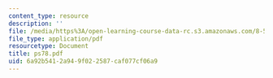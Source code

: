 ```yaml
---
content_type: resource
description: ''
file: /media/https%3A/open-learning-course-data-rc.s3.amazonaws.com/8-514-strongly-correlated-systems-in-condensed-matter-physics-fall-2003/6a92b5412a949f022587caf077cf06a9_ps78.pdf
file_type: application/pdf
resourcetype: Document
title: ps78.pdf
uid: 6a92b541-2a94-9f02-2587-caf077cf06a9
---
```

